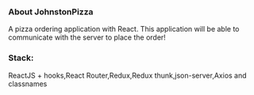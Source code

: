 ### About JohnstonPizza
A pizza ordering application with React. This application will be able to communicate with the server to place the order!

### Stack:

ReactJS + hooks,React Router,Redux,Redux thunk,json-server,Axios and classnames

